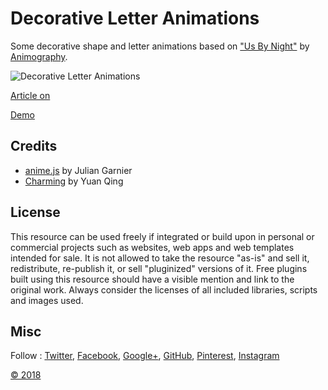 # Decorative Letter Animations

Some decorative shape and letter animations based on ["Us By Night"](https://dribbble.com/shots/3932905-Us-By-Night) by [Animography](https://dribbble.com/animography).

![Decorative Letter Animations](https://tympanus.net//wp-content/uploads/2018/01/DecorativeLetterEffects_featured.jpg)

[Article on ](https://tympanus.net//?p=33640)

[Demo](https://tympanus.net/Development/DecorativeLetterAnimations/)

## Credits

- [anime.js](http://animejs.com/) by Julian Garnier
- [Charming](https://github.com/yuanqing/charming) by Yuan Qing

## License
This resource can be used freely if integrated or build upon in personal or commercial projects such as websites, web apps and web templates intended for sale. It is not allowed to take the resource "as-is" and sell it, redistribute, re-publish it, or sell "pluginized" versions of it. Free plugins built using this resource should have a visible mention and link to the original work. Always consider the licenses of all included libraries, scripts and images used.

## Misc

Follow : [Twitter](http://www.twitter.com/), [Facebook](http://www.facebook.com/), [Google+](https://plus.google.com/101095823814290637419), [GitHub](https://github.com/), [Pinterest](http://www.pinterest.com//), [Instagram](https://www.instagram.com/ss/)

[©  2018](http://www..com)





